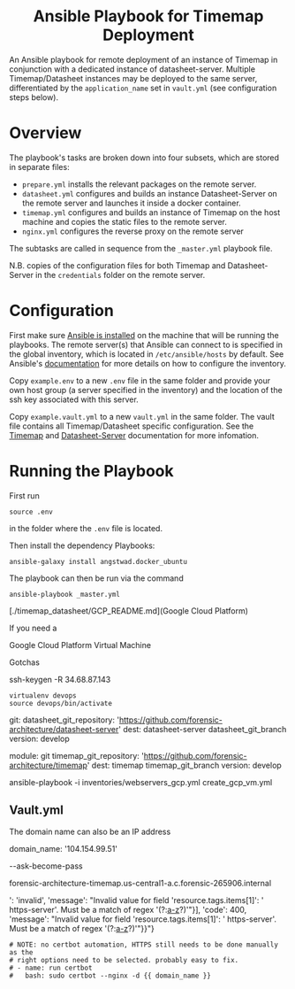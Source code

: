 <h1 align="center">
Ansible Playbook for Timemap Deployment
</h1>

An Ansible playbook for remote deployment of an instance of Timemap in conjunction with a dedicated instance of datasheet-server. Multiple Timemap/Datasheet instances may be deployed to the same server, differentiated by the `application_name` set in `vault.yml` (see configuration steps below).

# Overview

The playbook's tasks are broken down into four subsets, which are stored in separate files:

* `prepare.yml` installs the relevant packages on the remote server.
* `datasheet.yml` configures and builds an instance Datasheet-Server on the remote server and launches it inside a docker container.
* `timemap.yml` configures and builds an instance of Timemap on the host machine and copies the static files to the remote server.
* `nginx.yml` configures the reverse proxy on the remote server

The subtasks are called in sequence from the `_master.yml` playbook file.

N.B. copies of the configuration files for both Timemap and Datasheet-Server in the `credentials` folder on the remote server.

# Configuration

First make sure [Ansible is installed](https://docs.ansible.com/ansible/latest/installation_guide/intro_installation.html) on the machine that will be running the playbooks. The remote server(s) that Ansible can connect to is specified in the global inventory, which is located in `/etc/ansible/hosts` by default. See Ansible's [documentation](https://docs.ansible.com/ansible/latest/user_guide/intro_inventory.html) for more details on how to configure the inventory.

Copy `example.env` to a new `.env` file in the same folder and provide your own host group (a server specified in the inventory) and the location of the ssh key associated with this server.

Copy `example.vault.yml` to a new `vault.yml` in the same folder. The vault file contains all Timemap/Datasheet specific configuration. See the [Timemap](https://github.com/forensic-architecture/timemap) and [Datasheet-Server](https://github.com/forensic-architecture/datasheet-server) documentation for more infomation.


# Running the Playbook

First run
```
source .env
```
in the folder where the `.env` file is located.

Then install the dependency Playbooks:

```
ansible-galaxy install angstwad.docker_ubuntu
```

The playbook can then be run via the command

```
ansible-playbook _master.yml

```

[./timemap_datasheet/GCP_README.md](Google Cloud Platform)

If you need a 

Google Cloud Platform Virtual Machine

Gotchas

ssh-keygen -R 34.68.87.143

```
virtualenv devops   
source devops/bin/activate
```

 git:
    datasheet_git_repository: 'https://github.com/forensic-architecture/datasheet-server'
    dest: datasheet-server
    datasheet_git_branch version: develop


module: git
    timemap_git_repository: 'https://github.com/forensic-architecture/timemap'
    dest: timemap
    timemap_git_branch version: develop




ansible-playbook -i inventories/webservers_gcp.yml create_gcp_vm.yml


## Vault.yml

The domain name can also be an IP address

domain_name: '104.154.99.51'



 --ask-become-pass

forensic-architecture-timemap.us-central1-a.c.forensic-265906.internal

': 'invalid', 'message': \"Invalid value for field 'resource.tags.items[1]': ' https-server'. Must be a match of regex '(?:[a-z](?:[-a-z0-9]{0,61}[a-z0-9])?)'\"}], 'code': 400, 'message': \"Invalid value for field 'resource.tags.items[1]': ' https-server'. Must be a match of regex '(?:[a-z](?:[-a-z0-9]{0,61}[a-z0-9])?)'\"}}"}


    # NOTE: no certbot automation, HTTPS still needs to be done manually as the
    # right options need to be selected. probably easy to fix.
    # - name: run certbot
    #   bash: sudo certbot --nginx -d {{ domain_name }}

